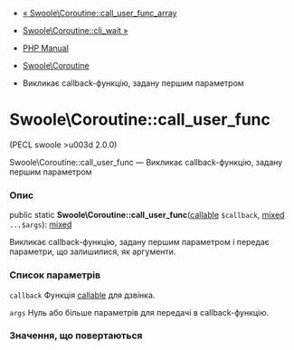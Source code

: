 - [«
Swoole\Coroutine::call_user_func_array](swoole-coroutine.call-user-func-array.md)
- [Swoole\Coroutine::cli_wait »](swoole-coroutine.cli-wait.md)

- [PHP Manual](index.md)
- [Swoole\Coroutine](class.swoole-coroutine.md)
- Викликає callback-функцію, задану першим параметром

# Swoole\Coroutine::call_user_func

(PECL swoole \>u003d 2.0.0)

Swoole\Coroutine::call_user_func — Викликає callback-функцію, задану
першим параметром

### Опис

public static
**Swoole\Coroutine::call_user_func**([callable](language.types.callable.md)
`$callback`,
[mixed](language.types.declarations.md#language.types.declarations.mixed)
`...$args`):
[mixed](language.types.declarations.md#language.types.declarations.mixed)

Викликає callback-функцію, задану першим параметром і передає
параметри, що залишилися, як аргументи.

### Список параметрів

`callback`
Функція [callable](language.types.callable.md) для дзвінка.

`args`
Нуль або більше параметрів для передачі в callback-функцію.

### Значення, що повертаються
